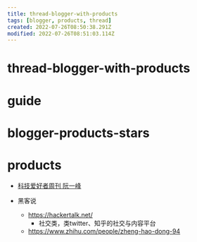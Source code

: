 ```yaml
---
title: thread-blogger-with-products
tags: [blogger, products, thread]
created: 2022-07-26T08:50:38.291Z
modified: 2022-07-26T08:51:03.114Z
---
```


# thread-blogger-with-products

# guide

# blogger-products-stars

# products

- [科技爱好者周刊 阮一峰](https://www.ruanyifeng.com/blog/weekly/)

- 黑客说 
  - https://hackertalk.net/
    - 社交类，类twitter、知乎的社交与内容平台
  - https://www.zhihu.com/people/zheng-hao-dong-94
